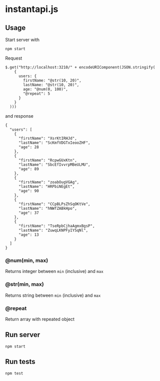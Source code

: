 # instantapi.js

## Usage
Start server with

```
npm start
```

Request

```
$.get("http://localhost:3210/" + encodeURIComponent(JSON.stringify(
    {
      users: {
        firstName: "@str(10, 20)",
        lastName: "@str(10, 20)",
        age: "@num(0, 100)",
        "@repeat": 5
      }
    }
  )))
```

and response

```
{
  "users": [
    {
      "firstName": "XsrKtIRHJd",
      "lastName": "ScKmfVDGTxIeooZHF",
      "age": 28
    },
    {
      "firstName": "RcpwGUxKtn",
      "lastName": "SbcEfIvvrpMBeULMU",
      "age": 89
    },
    {
      "firstName": "zoabOugVGAg",
      "lastName": "HRPbiNEgEt",
      "age": 90
    },
    {
      "firstName": "CCpBLPsZhSqOKtVe",
      "lastName": "hNWfZABkHpo",
      "age": 37
    },
    {
      "firstName": "TseRpbCjhaAgmxBgsP",
      "lastName": "ZuwqLKNPFyIYSqNl",
      "age": 13
    }
  ]
}
```

### @num(min, max)
Returns integer between ```min``` (inclusive) and ```max```

### @str(min, max)
Returns string between ```min``` (inclusive) and ```max```

### @repeat
Return array with repeated object

## Run server

```npm start```

## Run tests

```npm test```

